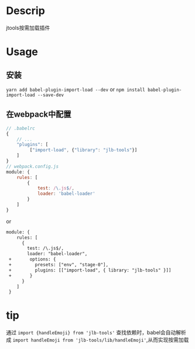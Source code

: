 # Descrip

jtools按需加载插件

# Usage

## 安装

`yarn add babel-plugin-import-load --dev`
or
`npm install babel-plugin-import-load --save-dev`

## 在webpack中配置

```js
// .babelrc
{
	// ...
	"plugins": [
	     ["import-load", {"library": "jlb-tools"}]
	]
}
// webpack.config.js
module: {
	rules: [
		{
		  	test: /\.js$/,
			loader: 'babel-loader'
		}
	]
}
```

or

```diff
module: {
    rules: [
      {
        test: /\.js$/,
        loader: "babel-loader",
 +       options: {
 +         presets: ["env", "stage-0"],
 +         plugins: [["import-load", { library: "jlb-tools" }]]
 +       }
      }
    ]
 }
```

# tip

通过 `import {handleEmoji} from 'jlb-tools'` 查找依赖时，babel会自动解析成 `import handleEmoji from 'jlb-tools/lib/handleEmoji'`,从而实现按需加载
